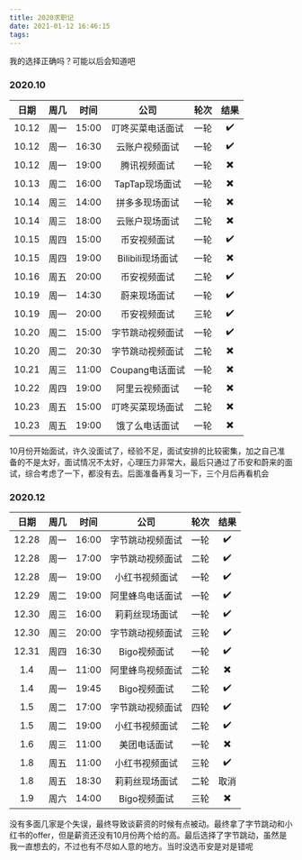 ```yaml
---
title: 2020求职记
date: 2021-01-12 16:46:15
tags:
---
```


我的选择正确吗？可能以后会知道吧

<!-- more -->

### 2020.10
 日期 | 周几| 时间 | 公司 |轮次|结果
 :---:|:---:|:---:|:---:|:---:|:---:
10.12|周一|15:00|叮咚买菜电话面试|一轮|✔️
10.12|周一|16:30|云账户视频面试|一轮|✔️
10.12|周一|19:00|腾讯视频面试|一轮|✖️
10.13|周二|16:00|TapTap现场面试|一轮|✖️
10.14|周三|14:00|拼多多现场面试|一轮|✖️
10.14|周三|18:00|云账户现场面试|二轮|✖️
10.15|周四|15:00|币安视频面试|一轮|✔️
10.15|周四|19:00|Bilibili现场面试|一轮|✖️
10.16|周五|20:00|币安视频面试|二轮|✔️
10.19|周一|14:30|蔚来现场面试|一轮|✔️
10.19|周一|20:00|币安视频面试|三轮|✔️
10.20|周二|15:00|字节跳动视频面试|一轮|✔️
10.20|周二|20:30|字节跳动视频面试|二轮|✖️
10.21|周三|11:00|Coupang电话面试|一轮|✖️
10.22|周四|19:00|阿里云视频面试|一轮|✖️
10.23|周五|15:00|叮咚买菜现场面试|二轮|✖️
10.23|周五|19:00|饿了么电话面试|一轮|✖️

10月份开始面试，许久没面试了，经验不足，面试安排的比较密集，加之自己准备的不是太好，面试情况不太好，心理压力非常大，最后只通过了币安和蔚来的面试，综合考虑了一下，都没有去。后面准备再复习一下，三个月后再看机会

### 2020.12
 日期 | 周几| 时间 | 公司 |轮次|结果
 :---:|:---:|:---:|:---:|:---:|:---:
12.28|周一|16:00|字节跳动视频面试|一轮|✔️
12.28|周一|17:00|字节跳动视频面试|二轮|✔️
12.28|周一|19:00|小红书视频面试|一轮|✔️
12.29|周二|19:00|阿里蜂鸟电话面试|一轮|✔️
12.30|周三|16:00|莉莉丝现场面试|一轮|✔️
12.30|周三|20:00|字节跳动视频面试|三轮|✔️
12.31|周四|16:30|Bigo视频面试|一轮|✔️
1.4|周一|11:00|阿里蜂鸟视频面试|二轮|✖️
1.4|周一|19:45|Bigo视频面试|二轮|✔️
1.5|周二|17:00|字节跳动视频面试|四轮|✔️
1.5|周二|19:00|小红书视频面试|二轮|✔️
1.6|周三|11:00|美团电话面试|一轮|✖️
1.8|周五|11:00|小红书视频面试|三轮|✔️
1.8|周五|18:30|莉莉丝现场面试|二轮|取消
1.9|周六|14:00|Bigo视频面试|三轮|✖️

没有多面几家是个失误，最终导致谈薪资的时候有点被动。最终拿了字节跳动和小红书的offer，但是薪资还没有10月份两个给的高。最后选择了字节跳动，虽然是我一直想去的，不过也有不尽如人意的地方。当时没选币安是对是错呢